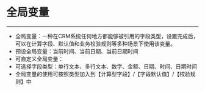 
# 全局变量

---

- 全局变量：一种在CRM系统任何地方都能够被引用的字段类型，设置完成后，可以在计算字段、默认值和业务校验规则等多种场景下使用该变量。 
- 预设全局变量：当前时间、当前日期、当前日期时间
- 可自定义全局变量：
 - 可选择字段类型：单行文本、多行文本、数字、金额、日期、时间、日期时间
- 全局变量的使用可按照类型加入到【计算型字段】/【字段默认值】/【校验规则】中




